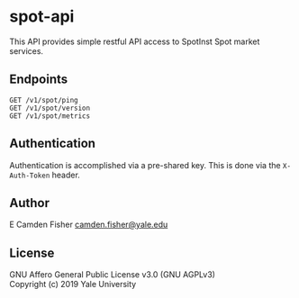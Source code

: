 # spot-api

This API provides simple restful API access to SpotInst Spot market services.

## Endpoints

```
GET /v1/spot/ping
GET /v1/spot/version
GET /v1/spot/metrics
```

## Authentication

Authentication is accomplished via a pre-shared key.  This is done via the `X-Auth-Token` header.

## Author

E Camden Fisher <camden.fisher@yale.edu>

## License

GNU Affero General Public License v3.0 (GNU AGPLv3)  
Copyright (c) 2019 Yale University
